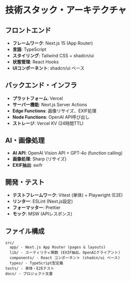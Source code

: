 # 技術スタック・アーキテクチャ

## フロントエンド

- **フレームワーク**: Next.js 15 (App Router)
- **言語**: TypeScript
- **スタイリング**: Tailwind CSS + shadcn/ui
- **状態管理**: React Hooks
- **UIコンポーネント**: shadcn/ui ベース

## バックエンド・インフラ

- **プラットフォーム**: Vercel
- **サーバー機能**: Next.js Server Actions
- **Edge Functions**: 画像リサイズ、EXIF処理
- **Node Functions**: OpenAI API呼び出し
- **ストレージ**: Vercel KV (24時間TTL)

## AI・画像処理

- **AI API**: OpenAI Vision API + GPT-4o (function calling)
- **画像処理**: Sharp (リサイズ)
- **EXIF抽出**: exifr

## 開発・テスト

- **テストフレームワーク**: Vitest (単体) + Playwright (E2E)
- **リンター**: ESLint (Next.js設定)
- **フォーマッター**: Prettier
- **モック**: MSW (APIレスポンス)

## ファイル構成

```
src/
  app/ - Next.js App Router (pages & layouts)
  lib/ - ユーティリティ関数 (EXIF抽出、OpenAIクライアント)
  components/ - React コンポーネント (shadcn/ui ベース)
  types/ - TypeScript型定義
tests/ - 単体・E2Eテスト
docs/ - プロジェクト文書
```
